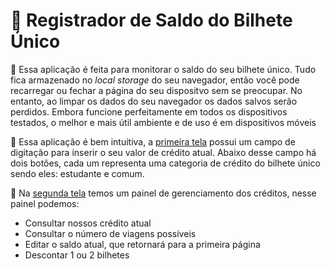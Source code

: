 # :ticket: Registrador de Saldo do Bilhete Único
:round_pushpin: Essa aplicação é feita para monitorar o saldo do seu bilhete único. Tudo fica armazenado no *local storage*
do seu navegador, então você pode recarregar ou fechar a página do seu dispositvo sem se preocupar. No entanto, ao limpar os
dados do seu navegador os dados salvos serão perdidos. Embora funcione perfeitamente em todos os dispositivos testados, o 
melhor e mais útil ambiente e de uso é em dispositivos móveis 

:round_pushpin: Essa aplicação é bem intuitiva, a [primeira tela](https://imgur.com/542JnlG) possui um campo de digitação
para inserir o seu valor de crédito atual. Abaixo desse campo há dois botões,
cada um representa uma categoria de crédito do bilhete único sendo eles: estudante e comum.

:round_pushpin: Na [segunda tela](https://imgur.com/oy5AaSB) temos um painel de gerenciamento dos créditos, nesse painel podemos:
- Consultar nossos crédito atual
- Consultar o número de viagens possíveis
- Editar o saldo atual, que retornará para a primeira página
- Descontar 1 ou 2 bilhetes
